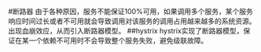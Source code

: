 #断路器
由于各种原因，服务不能保证100%可用，如果调用多个服务，某个服务响应时间过长或者不可用就会导致调用对该服务的调用占用越来越多的系统资源。出现血崩效应，从而引入断路器模型。
##hystrix
hystrix实现了断路器模型，保证在某一个依赖不可用时不会导致整个服务失败，避免级联故障。